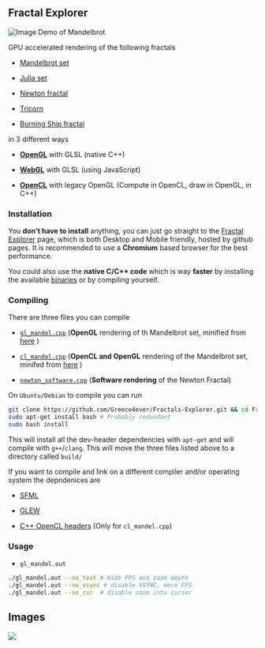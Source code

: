 ## Fractal Explorer
![Image Demo of Mandelbrot](https://i.imgur.com/zeaHWHQ.png)


GPU accelerated rendering of the following fractals

- [Mandelbrot set](https://en.wikipedia.org/wiki/Mandelbrot_set)

- [Julia set](https://en.wikipedia.org/wiki/Julia_set)

- [Newton fractal](https://en.wikipedia.org/wiki/Newton_fractal)

- [Tricorn](https://en.wikipedia.org/wiki/Tricorn_(mathematics))

- [Burning Ship fractal](https://en.wikipedia.org/wiki/Burning_Ship_fractal)

 in 3 different ways 
- [**OpenGL**](https://github.com/Greece4ever/Mandelbrot/tree/master/gl) with GLSL (native C++)

- [**WebGL**](https://github.com/Greece4ever/Mandelbrot/tree/master/web) with GLSL (using JavaScript)

- [**OpenCL**](https://github.com/Greece4ever/Mandelbrot/tree/master/cl) with legacy OpenGL (Compute in OpenCL, draw in OpenGL, in C++)




### Installation

You **don't have to install** anything, you can just go straight to the [Fractal Explorer](https://greece4ever.github.io/Fractals-Explorer/) page, which is both Desktop and Mobile friendly, hosted by github pages. 
It is recommended to use a **Chromium** based browser for the best performance.

You could also use the **native C/C++ code** which is way **faster** by installing the available [binaries](https://github.com/Greece4ever/Fractals-Explorer/releases/tag/1.0.0) or by compiling yourself. 


### Compiling

There are three files you can compile

- [`gl_mandel.cpp`](https://github.com/Greece4ever/Fractals-Explorer/blob/master/gl_mandel.cpp) (**OpenGL** rendering of th Mandelbrot set, minified from [here](https://github.com/Greece4ever/Fractals-Explorer/tree/master/gl) )

- [`cl_mandel.cpp`](https://github.com/Greece4ever/Fractals-Explorer/blob/master/cl_mandel.cpp) (**OpenCL and OpenGL** rendering of the Mandelbrot set, minifed from [here](https://github.com/Greece4ever/Fractals-Explorer/tree/master/cl) )

- [`newton_software.cpp`](https://github.com/Greece4ever/Fractals-Explorer/blob/master/newton_software.cpp) (**Software rendering** of the Newton Fractal)

On `Ubuntu/Debian` to compile you can run

```bash
git clone https://github.com/Greece4ever/Fractals-Explorer.git && cd Fractals-Explorer
sudo apt-get install bash # Probably redundant
sudo bash install
```
This will install all the dev-header dependencies with `apt-get` and will compile with `g++`/`clang`. This will move the three files listed above to a directory called `build/`

If you want to compile and link on a different compiler and/or operating system the depndenices are 

- [SFML](https://www.sfml-dev.org/download.php)

- [GLEW](http://glew.sourceforge.net/)

- [C++ OpenCL headers](https://github.com/KhronosGroup/OpenCL-CLHPP) (Only for `cl_mandel.cpp`)




### Usage 

- `gl_mandel.out`

```sh
./gl_mandel.out --no_text # Hide FPS and zoom depth
./gl_mandel.out --no_vsync # disable VSYNC, more FPS
./gl_mandel.out --no_cur  # disable zoom into cursor
```
Images
----

![](https://i.imgur.com/lYHgvuW.png)
